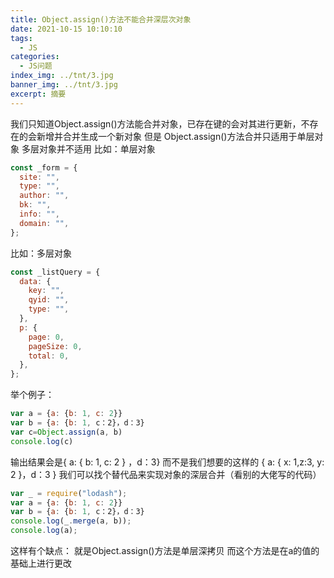 ```yaml
---
title: Object.assign()方法不能合并深层次对象
date: 2021-10-15 10:10:10
tags:
  - JS
categories:
  - JS问题
index_img: ../tnt/3.jpg
banner_img: ../tnt/3.jpg
excerpt: 摘要
---
```

<meta name="referrer" content="no-referrer"/>

我们只知道Object.assign()方法能合并对象，已存在键的会对其进行更新，不存在的会新增并合并生成一个新对象
但是 Object.assign()方法合并只适用于单层对象
多层对象并不适用
比如：单层对象

```js
const _form = {
  site: "",
  type: "",
  author: "",
  bk: "",
  info: "",
  domain: "",
};
```
比如：多层对象

```js
const _listQuery = {
  data: {
    key: "",
    qyid: "",
    type: "",
  },
  p: {
    page: 0,
    pageSize: 0,
    total: 0,
  },
};
```
举个例子：

```js
var a = {a: {b: 1, c: 2}}
var b = {a: {b: 1, c：2}，d：3}
var c=Object.assign(a, b)
console.log(c)
```
输出结果会是{ a: { b: 1, c: 2 } ，d：3}
而不是我们想要的这样的 { a: { x: 1,z:3, y: 2 }，d：3 }
我们可以找个替代品来实现对象的深层合并（看别的大佬写的代码）

```js
var _ = require("lodash");
var a = {a: {b: 1, c: 2}}
var b = {a: {b: 1, c：2}，d：3}
console.log(_.merge(a, b));
console.log(a);
```
这样有个缺点：
就是Object.assign()方法是单层深拷贝
而这个方法是在a的值的基础上进行更改
